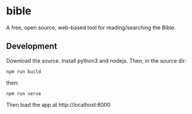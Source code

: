 # bible

A free, open source, web-based tool for reading/searching the Bible.

## Development

Download the source. Install python3 and nodejs. Then, in the source dir:

`npm run build`

then:

`npm run serve`

Then load the app at http://localhost:8000